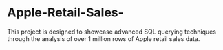 # Apple-Retail-Sales-
This project is designed to showcase advanced SQL querying techniques through the analysis of over 1 million rows of Apple retail sales data.
